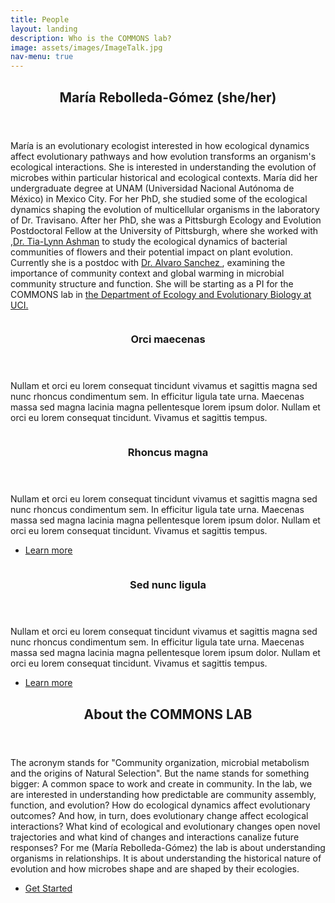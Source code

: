```yaml
---
title: People
layout: landing
description: Who is the COMMONS lab? 
image: assets/images/ImageTalk.jpg
nav-menu: true
---
```


<!-- Main -->
<div id="main">

<!-- One -->
<section id="one">
	<div class="inner">
		<header class="major">
			<h2>María Rebolleda-Gómez (she/her)</h2>
		</header>
		<p>María is an evolutionary ecologist interested in how ecological dynamics affect evolutionary pathways and how evolution transforms an organism's ecological interactions. She is interested in understanding the evolution of microbes within particular historical and ecological contexts. María did her undergraduate degree at UNAM (Universidad Nacional Autónoma de México) in Mexico City. For her PhD, she studied some of the ecological dynamics shaping the evolution of multicellular organisms in the laboratory of <a hreff="http://micropop.cbs.umn.edu/people/travisano-michael.html">Dr. Travisano.</a> After her PhD, she was a Pittsburgh Ecology and Evolution Postdoctoral Fellow at the University of Pittsburgh, where she worked with ,<a href="https://ashmanlab2012.wixsite.com/ashmanlab">Dr. Tia-Lynn Ashman</a> to study the ecological dynamics of bacterial communities of flowers and their potential impact on plant evolution. Currently she is a postdoc with <a href="http://www.sanchezlaboratory.com/pagepi">Dr. Alvaro Sanchez </a>,  examining the importance of community context and global warming in microbial community structure and function. She will be starting as a PI for the COMMONS lab in <a href="https://ecoevo.bio.uci.edu/">the Department of Ecology and Evolutionary Biology at UCI. </a></p>
	</div>
</section>

<!-- Two -->
<section id="two" class="spotlights">
	<section>
		<a href="generic.html" class="image">
			<img src="{% link assets/images/pic08.jpg %}" alt="" data-position="center center" />
		</a>
		<div class="content">
			<div class="inner">
				<header class="major">
					<h3>Orci maecenas</h3>
				</header>
				<p>Nullam et orci eu lorem consequat tincidunt vivamus et sagittis magna sed nunc rhoncus condimentum sem. In efficitur ligula tate urna. Maecenas massa sed magna lacinia magna pellentesque lorem ipsum dolor. Nullam et orci eu lorem consequat tincidunt. Vivamus et sagittis tempus.</p>
			</div>
		</div>
	</section>
	<section>
		<a href="generic.html" class="image">
			<img src="{% link assets/images/pic09.jpg %}" alt="" data-position="top center" />
		</a>
		<div class="content">
			<div class="inner">
				<header class="major">
					<h3>Rhoncus magna</h3>
				</header>
				<p>Nullam et orci eu lorem consequat tincidunt vivamus et sagittis magna sed nunc rhoncus condimentum sem. In efficitur ligula tate urna. Maecenas massa sed magna lacinia magna pellentesque lorem ipsum dolor. Nullam et orci eu lorem consequat tincidunt. Vivamus et sagittis tempus.</p>
				<ul class="actions">
					<li><a href="generic.html" class="button">Learn more</a></li>
				</ul>
			</div>
		</div>
	</section>
	<section>
		<a href="generic.html" class="image">
			<img src="{% link assets/images/pic10.jpg %}" alt="" data-position="25% 25%" />
		</a>
		<div class="content">
			<div class="inner">
				<header class="major">
					<h3>Sed nunc ligula</h3>
				</header>
				<p>Nullam et orci eu lorem consequat tincidunt vivamus et sagittis magna sed nunc rhoncus condimentum sem. In efficitur ligula tate urna. Maecenas massa sed magna lacinia magna pellentesque lorem ipsum dolor. Nullam et orci eu lorem consequat tincidunt. Vivamus et sagittis tempus.</p>
				<ul class="actions">
					<li><a href="generic.html" class="button">Learn more</a></li>
				</ul>
			</div>
		</div>
	</section>
</section>

<!-- Three -->
<section id="three">
	<div class="inner">
		<header class="major">
			<h2>About the COMMONS LAB</h2>
		</header>
		<p>The acronym stands for "Community organization, microbial metabolism and the origins of Natural Selection". But the name stands for something bigger: A common space to work and create in community. In the lab, we are interested in understanding how predictable are community assembly, function, and evolution? How do ecological dynamics affect evolutionary outcomes? And how, in turn, does evolutionary change affect ecological interactions? What kind of ecological and evolutionary changes open novel trajectories and what kind of changes and interactions canalize future responses? For me (María Rebolleda-Gómez) the lab is about understanding organisms in relationships. It is about understanding the historical nature of evolution and how microbes shape and are shaped by their ecologies.   </p>
		<ul class="actions">
			<li><a href="generic.html" class="button next">Get Started</a></li>
		</ul>
	</div>
</section>

</div>
